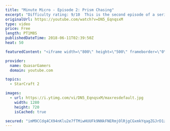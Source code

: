 ```yaml
---
title: "Minute Micro - Episode 2: Prism Chasing"
excerpt: "Difficulty rating: 9/10  This is the second episode of a series of 1-minute videos explaining how to perform common micro techniques. This episode is on warp prism chasing  twitch.tv/Quasarprintf"
originalUrl: https://youtube.com/watch?v=DN5_EqnqsxM
type: video
price: Free
length: PT1M8S
publishedDateTime: 2018-06-11T02:39:50Z
heat: 50

featuredContent: "<iframe width=\"800\" height=\"500\" frameborder=\"0\" src=\"https://www.youtube.com/embed/DN5_EqnqsxM\" allow=\"accelerometer; autoplay; encrypted-media; gyroscope; picture-in-picture\" allowfullscreen></iframe>"

provider:
  name: QuasarGamers
  domain: youtube.com

topics:
  - StarCraft 2

images:
  - url: https://i.ytimg.com/vi/DN5_EqnqsxM/maxresdefault.jpg
    width: 1280
    height: 720
    isCached: true

secured: "imM9CCdq4CX94nKlu2e7fTMiwHUUFk9NNkFNERmjOlRjgCGxmkYqagZGJrD1zgDp+3f1j/FiA74PmSSsDR34L6wApEyiaCvuDMymySns6zpVzFPbjUaz+suzDqMO8ji23iWOJLTR4fN4frVLyTSjo5Jm4qI1ecoD8HmHoEO19iSjUEOebBc8XRDzt41chlvVup2Ukqy8FsBcFOimsbbybhsba3k1KEcHpaR6UAHAIq8WkS5iDGbI0vZqHpvY/bAK7hGSFjwhizW9AZ+Vadu1hbEdae8060oFZLwfw3KjUnpHVmVN5MgcRktJvmuGKeEbKgwylIVa6IcdetIfMH1omloIxWGkjvvS/SkpgSKdWRuZOg5kbwW4a3+9mApxaho7U6LfBAlAQ7s8B4OTewTP0hGutFYhsx4X6QqvzxYtngI=;2vbcE0K887952xH9eavM8w=="
---
```


